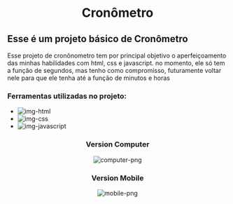 <h1 align="center" > Cronômetro </h1>

<h2> Esse é um projeto básico de Cronômetro </h2>

<p> Esse projeto de cronônometro tem por principal objetivo o aperfeiçoamento das minhas habilidades com html, css e javascript. 
  no momento, ele só tem a função de segundos, mas tenho como compromisso, futuramente voltar nele para que ele tenha até a função de minutos e horas </p>

  <h3> Ferramentas utilizadas no projeto: </h3>

- <img src="https://img.shields.io/badge/HTML5-E34F26?style=for-the-badge&logo=html5&logoColor=white" alt="img-html">
- <img src="https://img.shields.io/badge/CSS-239120?&style=for-the-badge&logo=css3&logoColor=white" alt="img-css">
- <img src="https://img.shields.io/badge/JavaScript-F7DF1E?style=for-the-badge&logo=javascript&logoColor=black" alt="img-javascript">

 <h3 align="center"> Version Computer </h3>
  
<p align="center"> 
  
  <img src="https://github.com/JonathamCarvalho/Cronometro/blob/master/assets/Cron%C3%B4metro-version-computer.png?raw=true" alt="computer-png">

</p>  

  <h3 align="center"> Version Mobile </h3>
  
<p align="center"> 
  
  <img src="https://github.com/JonathamCarvalho/Cronometro/blob/master/assets/Cron%C3%B4metro-version-mobile.png?raw=true" alt="mobile-png">
  
</p>
